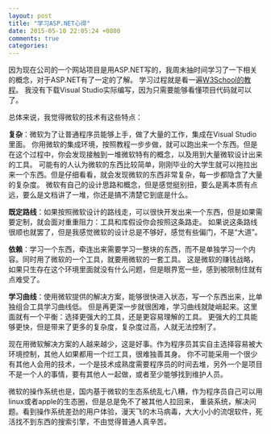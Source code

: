 ```yaml
---
layout: post
title: "学习ASP.NET心得"
date: 2015-05-10 22:05:24 +0800
comments: true
categories: 
---
```


因为现在公司的一个网站项目是用ASP.NET写的，我周末抽时间学习了一下相关的概念，对于ASP.NET有了一定的了解。
学习过程就是看一遍[W3School的教程](http://www.w3schools.com/aspnet/webpages_intro.asp)。
我没有下载Visual Studio实际编写，因为只需要能够看懂项目代码就可以了。

总体来说，我觉得微软的技术有这些特点：

**复杂**：微软为了让普通程序员能够上手，做了大量的工作，集成在Visual Studio里面。
你用微软的集成环境，按照教程一步步做，就可以跑出来一个东西。但是在这个过程中，你会发现接触到一堆微软特有的概念，以及用到大量微软设计出来的工具。
可能有的人认为微软的东西比较简单，刚刚毕业的大学生就可以拖拉出来一个东西。但是仔细看看，就会发现微软的东西非常复杂，每一步都隐含了大量的复杂度。
微软有自己的设计思路和概念，但是感觉挺别扭，要么是离本质有点远，要么是文档讲了一堆，你还是搞不清楚它到底是什么。

**既定路线**：如果按照微软设计的路线走，可以很快开发出来一个东西，但是如果需要定制，就会面对重重阻力：工具和库假设你会按照这条路走。
如果说这条路线很顺也就罢了，但是我感觉微软的设计总是不够好，感觉有些偏门，不是“大道”。

**依赖**：学习一个东西，牵连出来需要学习一整块的东西，而不是单独学习一个内容。同时用了微软的一个工具，就要用微软的一套工具。
这是微软的赚钱战略，如果只生存在这个环境里面就没有什么问题，但是眼界宽一些，感到被限制住就有点难受了。

**学习曲线**：使用微软提供的解决方案，能够很快进入状态，写一个东西出来，比单独组合工具学习曲线低。
但是再更深一步就很困难，学习曲线就陡峭起来。这里面就有一个平衡：选择更强大的工具，还是更容易理解的工具。
更强大的工具能够更快，但是带来了更多的复杂度，复杂度过高，人就无法控制了。

现在用微软解决方案的人越来越少，这是好事。作为程序员其实自主选择容易被大环境控制，其他人如果都用一个烂工具，很难独善其身。
你不可能采用一个很少有其他人会用的技术，一个是技术成熟度需要程序员的时间去堆，另外一个是项目不是一个人的事情，要有其他人一起做，或者至少能够找到维护人员。

微软的操作系统也是，国内基于微软的生态系统乱七八糟，作为程序员自己可以用linux或者apple的生态圈，但是总是免不了被其他人拉回来，
重装系统，解决问题。看到操作系统差劲的用户体验，漫天飞的木马病毒，大大小小的流氓软件，死活找不到东西的搜索引擎，不由觉得普通人真辛苦。


